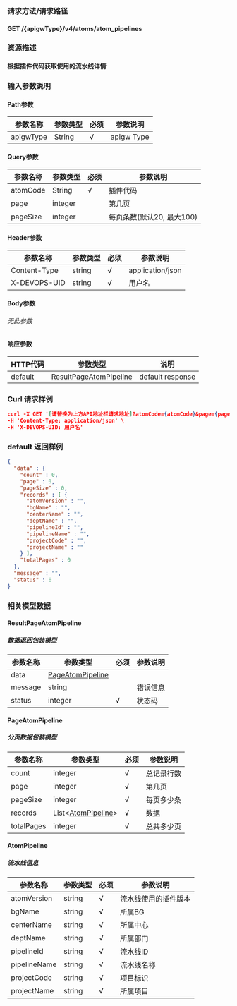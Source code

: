 ### 请求方法/请求路径
#### GET /{apigwType}/v4/atoms/atom_pipelines
### 资源描述
#### 根据插件代码获取使用的流水线详情
### 输入参数说明
#### Path参数

| 参数名称      | 参数类型   | 必须  | 参数说明       |
| --------- | ------ | --- | ---------- |
| apigwType | String | √   | apigw Type |

#### Query参数

| 参数名称     | 参数类型    | 必须  | 参数说明              |
| -------- | ------- | --- | ----------------- |
| atomCode | String  | √   | 插件代码              |
| page     | integer |     | 第几页               |
| pageSize | integer |     | 每页条数(默认20, 最大100) |

#### Header参数

| 参数名称         | 参数类型   | 必须  | 参数说明             |
| ------------ | ------ | --- | ---------------- |
| Content-Type | string | √   | application/json |
| X-DEVOPS-UID | string | √   | 用户名              |

#### Body参数
###### 无此参数
#### 响应参数

| HTTP代码  | 参数类型                                              | 说明               |
| ------- | ------------------------------------------------- | ---------------- |
| default | [ResultPageAtomPipeline](#ResultPageAtomPipeline) | default response |

### Curl 请求样例

```Json
curl -X GET '[请替换为上方API地址栏请求地址]?atomCode={atomCode}&page={page}&pageSize={pageSize}' \
-H 'Content-Type: application/json' \
-H 'X-DEVOPS-UID: 用户名' 
```

### default 返回样例

```Json
{
  "data" : {
    "count" : 0,
    "page" : 0,
    "pageSize" : 0,
    "records" : [ {
      "atomVersion" : "",
      "bgName" : "",
      "centerName" : "",
      "deptName" : "",
      "pipelineId" : "",
      "pipelineName" : "",
      "projectCode" : "",
      "projectName" : ""
    } ],
    "totalPages" : 0
  },
  "message" : "",
  "status" : 0
}
```

### 相关模型数据
#### ResultPageAtomPipeline
##### 数据返回包装模型

| 参数名称    | 参数类型                                  | 必须  | 参数说明 |
| ------- | ------------------------------------- | --- | ---- |
| data    | [PageAtomPipeline](#PageAtomPipeline) |     |      |
| message | string                                |     | 错误信息 |
| status  | integer                               | √   | 状态码  |

#### PageAtomPipeline
##### 分页数据包装模型

| 参数名称       | 参数类型                                | 必须  | 参数说明  |
| ---------- | ----------------------------------- | --- | ----- |
| count      | integer                             | √   | 总记录行数 |
| page       | integer                             | √   | 第几页   |
| pageSize   | integer                             | √   | 每页多少条 |
| records    | List<[AtomPipeline](#AtomPipeline)> | √   | 数据    |
| totalPages | integer                             | √   | 总共多少页 |

#### AtomPipeline
##### 流水线信息

| 参数名称         | 参数类型   | 必须  | 参数说明       |
| ------------ | ------ | --- | ---------- |
| atomVersion  | string | √   | 流水线使用的插件版本 |
| bgName       | string | √   | 所属BG       |
| centerName   | string | √   | 所属中心       |
| deptName     | string | √   | 所属部门       |
| pipelineId   | string | √   | 流水线ID      |
| pipelineName | string | √   | 流水线名称      |
| projectCode  | string | √   | 项目标识       |
| projectName  | string | √   | 所属项目       |

 
